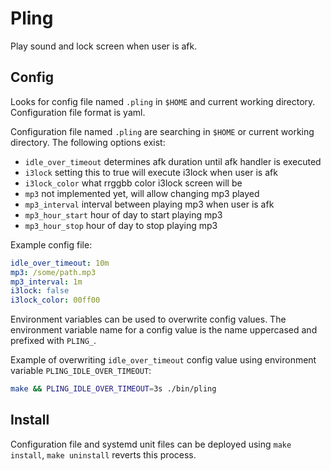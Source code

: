 # Pling

Play sound and lock screen when user is afk.

## Config

Looks for config file named `.pling` in `$HOME` and current working directory. Configuration file format is yaml.

Configuration file named `.pling` are searching in `$HOME` or current working directory. The following options exist:

- `idle_over_timeout` determines afk duration until afk handler is executed
- `i3lock` setting this to true will execute i3lock when user is afk
- `i3lock_color` what rrggbb color i3lock screen will be
- `mp3` not implemented yet, will allow changing mp3 played
- `mp3_interval` interval between playing mp3 when user is afk
- `mp3_hour_start` hour of day to start playing mp3
- `mp3_hour_stop` hour of day to stop playing mp3

Example config file:

```yaml
idle_over_timeout: 10m
mp3: /some/path.mp3
mp3_interval: 1m
i3lock: false
i3lock_color: 00ff00
```

Environment variables can be used to overwrite config values. The environment variable name for a config value is the name uppercased and prefixed with `PLING_`.

Example of overwriting `idle_over_timeout` config value using environment variable `PLING_IDLE_OVER_TIMEOUT`:

```sh
make && PLING_IDLE_OVER_TIMEOUT=3s ./bin/pling
```

## Install

Configuration file and systemd unit files can be deployed using `make install`, `make uninstall` reverts this process.


